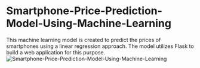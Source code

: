 # Smartphone-Price-Prediction-Model-Using-Machine-Learning
This machine learning model is created to predict the prices of smartphones using a linear regression approach. The model utilizes Flask to build a  web application for this purpose.
![Smartphone-Price-Prediction-Model-Using-Machine-Learning](https://github.com/MKDpahasara/Smartphone-Price-Prediction-Model-Using-Machine-Learning/assets/115679141/5170fcf1-9347-4ccd-9284-76ba788cc3c2)
